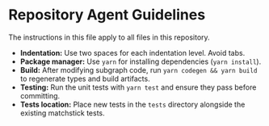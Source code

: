 # Repository Agent Guidelines

The instructions in this file apply to all files in this repository.

- **Indentation:** Use two spaces for each indentation level. Avoid tabs.
- **Package manager:** Use `yarn` for installing dependencies (`yarn install`).
- **Build:** After modifying subgraph code, run `yarn codegen && yarn build` to regenerate types and build artifacts.
- **Testing:** Run the unit tests with `yarn test` and ensure they pass before committing.
- **Tests location:** Place new tests in the `tests` directory alongside the existing matchstick tests.
